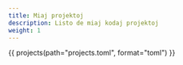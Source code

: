 ```yaml
---
title: Miaj projektoj
description: Listo de miaj kodaj projektoj
weight: 1
---
```


{{ projects(path="projects.toml", format="toml") }}
